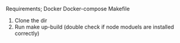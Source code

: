 Requirements;
Docker
Docker-compose
Makefile 

1. Clone the dir
2. Run make up-build (double check if node moduels are installed correctly)
